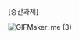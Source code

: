 [중간과제]


![GIFMaker_me (3)](https://github.com/user-attachments/assets/338bc91d-748c-4619-b323-81c3808938d8)

